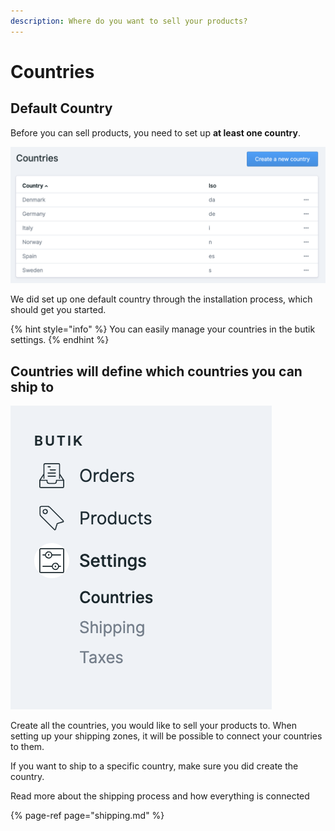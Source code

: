 ```yaml
---
description: Where do you want to sell your products?
---
```


# Countries

## Default Country

Before you can sell products, you need to set up **at least one country**. 

![](../.gitbook/assets/countries.png)

We did set up one default country through the installation process, which should get you started. 

{% hint style="info" %}
You can easily manage your countries in the butik settings.
{% endhint %}

## Countries will define which countries you can ship to

![](../.gitbook/assets/countries-menu.png)

Create all the countries, you would like to sell your products to.  When setting up your shipping zones, it will be possible to connect your countries to them. 

If you want to ship to a specific country, make sure you did create the country.

Read more about the shipping process and how everything is connected

{% page-ref page="shipping.md" %}

